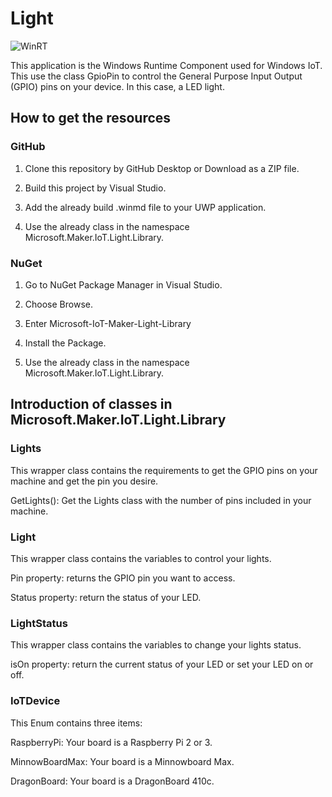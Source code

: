 # Light

[master-build-badge]:        https://img.shields.io/badge/build-successed-brightgreen.svg?style=flat-square

![WinRT][master-build-badge]

This application is the Windows Runtime Component used for Windows IoT. This use the class GpioPin to control the General Purpose Input Output (GPIO) pins on your device. In this case, a LED light.

## How to get the resources

### GitHub

1. Clone this repository by GitHub Desktop or Download as a ZIP file.

2. Build this project by Visual Studio.

3. Add the already build .winmd file to your UWP application.

4. Use the already class in the namespace Microsoft.Maker.IoT.Light.Library.

### NuGet

1. Go to NuGet Package Manager in Visual Studio.

2. Choose Browse.

3. Enter Microsoft-IoT-Maker-Light-Library

4. Install the Package.

5. Use the already class in the namespace Microsoft.Maker.IoT.Light.Library.

## Introduction of classes in Microsoft.Maker.IoT.Light.Library

### Lights

This wrapper class contains the requirements to get the GPIO pins on your machine and get the pin you desire.

GetLights(): Get the Lights class with the number of pins included in your machine.

### Light

This wrapper class contains the variables to control your lights.

Pin property: returns the GPIO pin you want to access.

Status property: return the status of your LED.

### LightStatus

This wrapper class contains the variables to change your lights status.

isOn property: return the current status of your LED or set your LED on or off.

### IoTDevice

This Enum contains three items:

RaspberryPi: Your board is a Raspberry Pi 2 or 3.

MinnowBoardMax: Your board is a Minnowboard Max.

DragonBoard: Your board is a DragonBoard 410c.

